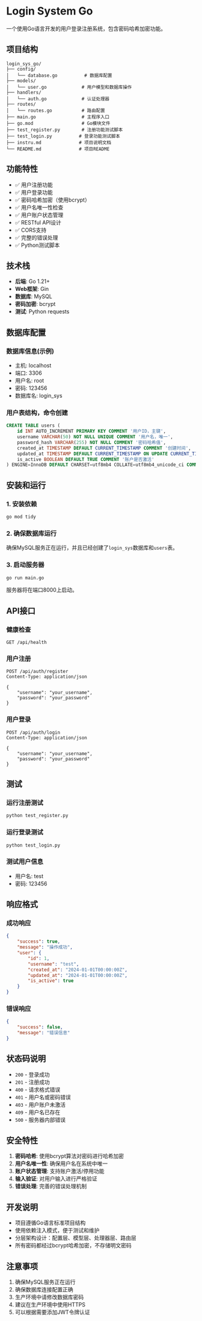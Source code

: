 # Login System Go

一个使用Go语言开发的用户登录注册系统，包含密码哈希加密功能。

## 项目结构

```
login_sys_go/
├── config/
│   └── database.go          # 数据库配置
├── models/
│   └── user.go             # 用户模型和数据库操作
├── handlers/
│   └── auth.go             # 认证处理器
├── routes/
│   └── routes.go           # 路由配置
├── main.go                 # 主程序入口
├── go.mod                  # Go模块文件
├── test_register.py        # 注册功能测试脚本
├── test_login.py          # 登录功能测试脚本
├── instru.md              # 项目说明文档
└── README.md              # 项目README
```

## 功能特性

- ✅ 用户注册功能
- ✅ 用户登录功能
- ✅ 密码哈希加密（使用bcrypt）
- ✅ 用户名唯一性检查
- ✅ 用户账户状态管理
- ✅ RESTful API设计
- ✅ CORS支持
- ✅ 完整的错误处理
- ✅ Python测试脚本

## 技术栈

- **后端**: Go 1.21+
- **Web框架**: Gin
- **数据库**: MySQL
- **密码加密**: bcrypt
- **测试**: Python requests

## 数据库配置

### 数据库信息(示例)
- 主机: localhost
- 端口: 3306
- 用户名: root
- 密码: 123456
- 数据库名: login_sys

### 用户表结构，命令创建
```sql
CREATE TABLE users (
    id INT AUTO_INCREMENT PRIMARY KEY COMMENT '用户ID，主键',
    username VARCHAR(50) NOT NULL UNIQUE COMMENT '用户名，唯一',
    password_hash VARCHAR(255) NOT NULL COMMENT '密码哈希值',
    created_at TIMESTAMP DEFAULT CURRENT_TIMESTAMP COMMENT '创建时间',
    updated_at TIMESTAMP DEFAULT CURRENT_TIMESTAMP ON UPDATE CURRENT_TIMESTAMP COMMENT '更新时间',
    is_active BOOLEAN DEFAULT TRUE COMMENT '账户是否激活'
) ENGINE=InnoDB DEFAULT CHARSET=utf8mb4 COLLATE=utf8mb4_unicode_ci COMMENT='用户登录表';
```

## 安装和运行

### 1. 安装依赖
```bash
go mod tidy
```

### 2. 确保数据库运行
确保MySQL服务正在运行，并且已经创建了`login_sys`数据库和`users`表。

### 3. 启动服务器
```bash
go run main.go
```

服务器将在端口8000上启动。

## API接口

### 健康检查
```
GET /api/health
```

### 用户注册
```
POST /api/auth/register
Content-Type: application/json

{
    "username": "your_username",
    "password": "your_password"
}
```

### 用户登录
```
POST /api/auth/login
Content-Type: application/json

{
    "username": "your_username",
    "password": "your_password"
}
```

## 测试

### 运行注册测试
```bash
python test_register.py
```

### 运行登录测试
```bash
python test_login.py
```

### 测试用户信息
- 用户名: test
- 密码: 123456

## 响应格式

### 成功响应
```json
{
    "success": true,
    "message": "操作成功",
    "user": {
        "id": 1,
        "username": "test",
        "created_at": "2024-01-01T00:00:00Z",
        "updated_at": "2024-01-01T00:00:00Z",
        "is_active": true
    }
}
```

### 错误响应
```json
{
    "success": false,
    "message": "错误信息"
}
```

## 状态码说明

- `200` - 登录成功
- `201` - 注册成功
- `400` - 请求格式错误
- `401` - 用户名或密码错误
- `403` - 用户账户未激活
- `409` - 用户名已存在
- `500` - 服务器内部错误

## 安全特性

1. **密码哈希**: 使用bcrypt算法对密码进行哈希加密
2. **用户名唯一性**: 确保用户名在系统中唯一
3. **账户状态管理**: 支持账户激活/停用功能
4. **输入验证**: 对用户输入进行严格验证
5. **错误处理**: 完善的错误处理机制

## 开发说明

- 项目遵循Go语言标准项目结构
- 使用依赖注入模式，便于测试和维护
- 分层架构设计：配置层、模型层、处理器层、路由层
- 所有密码都经过bcrypt哈希加密，不存储明文密码

## 注意事项

1. 确保MySQL服务正在运行
2. 确保数据库连接配置正确
3. 生产环境中请修改数据库密码
4. 建议在生产环境中使用HTTPS
5. 可以根据需要添加JWT令牌认证
